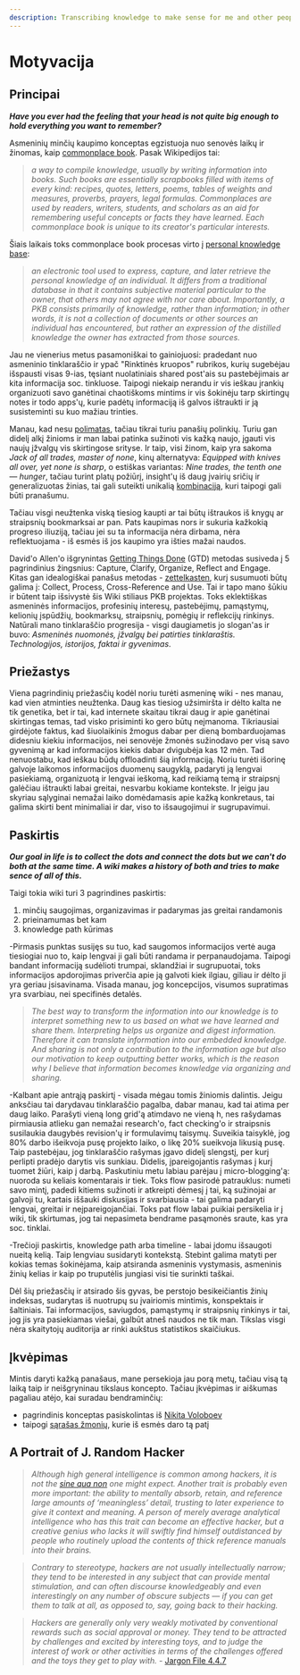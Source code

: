 ```yaml
---
description: Transcribing knowledge to make sense for me and other people
---
```


# Motyvacija

## Principai

_**Have you ever had the feeling that your head is not quite big enough to hold everything you want to remember?**_

Asmeninių minčių kaupimo konceptas egzistuoja nuo senovės laikų ir žinomas, kaip [commonplace book](https://www.wikiwand.com/en/Commonplace_book). Pasak Wikipedijos tai: 

> _a way to compile knowledge, usually by writing information into books. Such books are essentially scrapbooks filled with items of every kind: recipes, quotes, letters, poems, tables of weights and measures, proverbs, prayers, legal formulas. Commonplaces are used by readers, writers, students, and scholars as an aid for remembering useful concepts or facts they have learned. Each commonplace book is unique to its creator's particular interests._

Šiais laikais toks commonplace book procesas virto į [personal knowledge base](https://www.wikiwand.com/en/Personal_knowledge_base):

> _an electronic tool used to express, capture, and later retrieve the personal knowledge of an individual. It differs from a traditional database in that it contains subjective material particular to the owner, that others may not agree with nor care about. Importantly, a PKB consists primarily of knowledge, rather than information; in other words, it is not a collection of documents or other sources an individual has encountered, but rather an expression of the distilled knowledge the owner has extracted from those sources._

Jau ne vienerius metus pasamoniškai to gainiojuosi: pradedant nuo asmeninio tinklaraščio ir ypač "Rinktinės kruopos" rubrikos, kurių sugebėjau išspausti visas 9-ias, tęsiant nuolatiniais shared post'ais su pastebėjimais ar kita informacija soc. tinkluose. Taipogi niekaip nerandu ir vis ieškau įrankių organizuoti savo ganėtinai chaotiškoms mintims ir vis šokinėju tarp skirtingų notes ir todo apps'ų, kurie padėtų informaciją iš galvos ištraukti ir ją susisteminti su kuo mažiau trinties. 

Manau, kad nesu [polimatas](https://www.wikiwand.com/en/Polymath), tačiau tikrai turiu panašių polinkių. Turiu gan didelį alkį žinioms ir man labai patinka sužinoti vis kažką naujo, įgauti vis naujų įžvalgų vis skirtingose srityse. Ir taip, visi žinom, kaip yra sakoma _Jack of all trades, master of none_,  kinų alternatyva: _Equipped with knives all over, yet none is sharp_, o estiškas variantas: _Nine trades, the tenth one — hunger_, tačiau turint platų požiūrį, insight'ų iš daug įvairių sričių ir generalizuotas žinias, tai gali suteikti unikalią [kombinaciją](https://medium.com/accelerated-intelligence/modern-polymath-81f882ce52db), kuri taipogi gali būti pranašumu.

Tačiau visgi neužtenka viską tiesiog kaupti ar tai būtų ištraukos iš knygų ar straipsnių bookmarksai ar pan. Pats kaupimas nors ir sukuria kažkokią progreso iliuziją, tačiau jei su ta informacija nėra dirbama, nėra reflektuojama - iš esmės iš jos kaupimo yra išties mažai naudos.

David'o Allen'o išgrynintas [Getting Things Done](https://gettingthingsdone.com/what-is-gtd/) \(GTD\) metodas susiveda į 5 pagrindinius žingsnius: Capture, Clarify, Organize, Reflect and Engage. Kitas gan idealogiškai panašus metodas - [zettelkasten](https://zettelkasten.de/posts/), kurį susumuoti būtų galima į: Collect, Process, Cross-Reference and Use. Tai ir tapo mano šūkiu ir būtent taip išsivystė šis Wiki stiliaus PKB projektas. Toks eklektiškas asmeninės informacijos, profesinių interesų, pastebėjimų, pamąstymų, kelionių įspūdžių, bookmarksų, straipsnių, pomėgių ir reflekcijų rinkinys. Natūrali mano tinklaraščio progresija - visgi daugiametis jo slogan'as ir buvo: _Asmeninės nuomonės, įžvalgų bei patirties tinklaraštis. Technologijos, istorijos, faktai ir gyvenimas_.

## Priežastys

Viena pagrindinių priežasčių kodėl noriu turėti asmeninę wiki - nes manau, kad vien atminties neužtenka. Daug kas tiesiog užsimiršta ir dėlto kalta ne tik genetika, bet ir tai, kad internete skaitau tikrai daug ir apie ganėtinai skirtingas temas, tad visko prisiminti ko gero būtų neįmanoma. Tikriausiai girdėjote faktus, kad šiuolaikinis žmogus dabar per dieną bombarduojamas didesniu kiekiu informacijos, nei senovėje žmonės sužinodavo per visą savo gyvenimą ar kad informacijos kiekis dabar dvigubėja kas 12 mėn. Tad nenuostabu, kad ieškau būdų offloadinti šią informaciją. Noriu turėti išorinę galvoje laikomos informacijos duomenų saugyklą, padaryti ją lengvai pasiekiamą, organizuotą ir lengvai ieškomą, kad reikiamą temą ir straipsnį galėčiau ištraukti labai greitai, nesvarbu kokiame kontekste. Ir jeigu jau skyriau sąlyginai nemažai laiko domėdamasis apie kažką konkretaus, tai galima skirti bent minimaliai ir dar, viso to išsaugojimui ir sugrupavimui.

## Paskirtis

_**Our goal in life is to collect the dots and connect the dots but we can't do both at the same time. A wiki makes a history of both and tries to make sence of all of this.**_

Taigi tokia wiki turi 3 pagrindines paskirtis:

1. minčių saugojimas, organizavimas ir padarymas jas greitai randamonis
2. prieinamumas bet kam
3. knowledge path kūrimas

-Pirmasis punktas susijęs su tuo, kad saugomos informacijos vertė auga tiesiogiai nuo to, kaip lengvai ji gali būti randama ir perpanaudojama. Taipogi bandant informaciją sudėlioti trumpai, sklandžiai ir sugrupuotai, toks informacijos apdorojimas priverčia apie ją galvoti kiek ilgiau, giliau ir dėlto ji yra geriau įsisavinama. Visada manau, jog koncepcijos, visumos supratimas yra svarbiau, nei specifinės detalės.

> _The best way to transform the information into our knowledge is to interpret something new to us based on what we have learned and share them. Interpreting helps us organize and digest information. Therefore it can translate information into our embedded knowledge. And sharing is not only a contribution to the information age but also our motivation to keep outputting better works, which is the reason why I believe that information becomes knowledge via organizing and sharing._

-Kalbant apie antrąją paskirtį - visada mėgau tomis žiniomis dalintis. Jeigu anksčiau tai darydavau tinklaraščio pagalba, dabar manau, kad tai atima per daug laiko. Parašyti vieną long grid'ą atimdavo ne vieną h, nes rašydamas pirmiausia atlieku gan nemažai research'o, fact checking'o ir straipsnis susilaukia daugybės revision'ų ir formulavimų taisymų. Suveikia taisyklė, jog 80% darbo išeikvoja pusę projekto laiko, o likę 20% sueikvoja likusią pusę. Taip pastebėjau, jog tinklaraščio rašymas įgavo didelį slengstį, per kurį perlipti pradėjo darytis vis sunkiau. Didelis, įpareigojantis rašymas į kurį tuomet žiūri, kaip į darbą. Paskutiniu metu labiau parėjau į micro-blogging'ą: nuoroda su keliais komentarais ir tiek. Toks flow pasirodė patrauklus: numeti savo mintį, padedi kitiems sužinoti ir atkreipti dėmesį į tai, ką sužinojai ar galvoji tu, kartais iššauki diskusijas ir svarbiausia - tai galima padaryti lengvai, greitai ir neįpareigojančiai. Toks pat flow labai puikiai persikelia ir į wiki, tik skirtumas, jog tai nepasimeta bendrame pasąmonės sraute, kas yra soc. tinklai.

-Trečioji paskirtis, knowledge path arba timeline - labai įdomu išsaugoti nueitą kelią. Taip lengviau susidaryti kontekstą. Stebint galima matyti per kokias temas šokinėjama, kaip atsiranda asmeninis vystymasis, asmeninis žinių kelias ir kaip po truputėlis jungiasi visi tie surinkti taškai.

Dėl šių priežasčių ir atsirado šis gyvas, be perstojo besikeičiantis žinių indeksas, sudarytas iš nuotrupų su įvairiomis mintimis, konspektais ir šaltiniais. Tai informacijos, saviugdos, pamąstymų ir straipsnių rinkinys ir tai, jog jis yra pasiekiamas viešai, galbūt atneš naudos ne tik man. Tikslas visgi nėra skaitytojų auditorija ar rinki aukštus statistikos skaičiukus.

## Įkvėpimas

Mintis daryti kažką panašaus, mane persekioja jau porą metų, tačiau visą tą laiką taip ir neišgryninau tikslaus koncepto. Tačiau įkvėpimas ir aiškumas pagaliau atėjo, kai suradau bendraminčių:

* pagrindinis konceptas pasiskolintas iš [Nikita Voloboev](https://wiki.nikitavoloboev.xyz)
* taipogi [sąrašas žmonių](https://github.com/RichardLitt/meta-knowledge#readme), kurie iš esmės daro tą patį

## A Portrait of J. Random Hacker

> _Although high general intelligence is common among hackers, it is not the_ [_sine qua non_](https://www.wikiwand.com/en/Sine_qua_non) _one might expect. Another trait is probably even more important: the ability to mentally absorb, retain, and reference large amounts of ‘meaningless’ detail, trusting to later experience to give it context and meaning. A person of merely average analytical intelligence who has this trait can become an effective hacker, but a creative genius who lacks it will swiftly find himself outdistanced by people who routinely upload the contents of thick reference manuals into their brains._

> _Contrary to stereotype, hackers are not usually intellectually narrow; they tend to be interested in any subject that can provide mental stimulation, and can often discourse knowledgeably and even interestingly on any number of obscure subjects — if you can get them to talk at all, as opposed to, say, going back to their hacking._

> _Hackers are generally only very weakly motivated by conventional rewards such as social approval or money. They tend to be attracted by challenges and excited by interesting toys, and to judge the interest of work or other activities in terms of the challenges offered and the toys they get to play with._ - [Jargon File 4.4.7](http://www.catb.org/jargon/html/personality.html)

